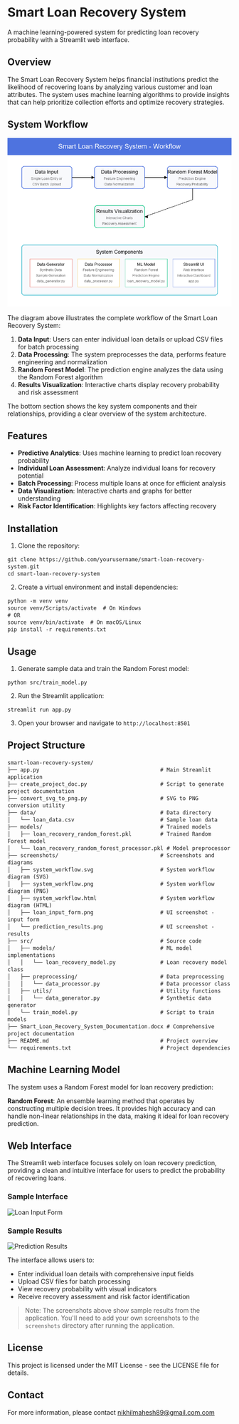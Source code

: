 # Smart Loan Recovery System

A machine learning-powered system for predicting loan recovery probability with a Streamlit web interface.

## Overview

The Smart Loan Recovery System helps financial institutions predict the likelihood of recovering loans by analyzing various customer and loan attributes. The system uses machine learning algorithms to provide insights that can help prioritize collection efforts and optimize recovery strategies.

## System Workflow

![System Workflow](screenshots/system_workflow.png)

The diagram above illustrates the complete workflow of the Smart Loan Recovery System:

1. **Data Input**: Users can enter individual loan details or upload CSV files for batch processing
2. **Data Processing**: The system preprocesses the data, performs feature engineering and normalization
3. **Random Forest Model**: The prediction engine analyzes the data using the Random Forest algorithm
4. **Results Visualization**: Interactive charts display recovery probability and risk assessment

The bottom section shows the key system components and their relationships, providing a clear overview of the system architecture.

## Features

- **Predictive Analytics**: Uses machine learning to predict loan recovery probability
- **Individual Loan Assessment**: Analyze individual loans for recovery potential
- **Batch Processing**: Process multiple loans at once for efficient analysis
- **Data Visualization**: Interactive charts and graphs for better understanding
- **Risk Factor Identification**: Highlights key factors affecting recovery

## Installation

1. Clone the repository:
```
git clone https://github.com/yourusername/smart-loan-recovery-system.git
cd smart-loan-recovery-system
```

2. Create a virtual environment and install dependencies:
```
python -m venv venv
source venv/Scripts/activate  # On Windows
# OR
source venv/bin/activate  # On macOS/Linux
pip install -r requirements.txt
```

## Usage

1. Generate sample data and train the Random Forest model:
```
python src/train_model.py
```

2. Run the Streamlit application:
```
streamlit run app.py
```

3. Open your browser and navigate to `http://localhost:8501`

## Project Structure

```
smart-loan-recovery-system/
├── app.py                                      # Main Streamlit application
├── create_project_doc.py                       # Script to generate project documentation
├── convert_svg_to_png.py                       # SVG to PNG conversion utility
├── data/                                       # Data directory
│   └── loan_data.csv                           # Sample loan data
├── models/                                     # Trained models
│   ├── loan_recovery_random_forest.pkl         # Trained Random Forest model
│   └── loan_recovery_random_forest_processor.pkl # Model preprocessor
├── screenshots/                                # Screenshots and diagrams
│   ├── system_workflow.svg                     # System workflow diagram (SVG)
│   ├── system_workflow.png                     # System workflow diagram (PNG)
│   ├── system_workflow.html                    # System workflow diagram (HTML)
│   ├── loan_input_form.png                     # UI screenshot - input form
│   └── prediction_results.png                  # UI screenshot - results
├── src/                                        # Source code
│   ├── models/                                 # ML model implementations
│   │   └── loan_recovery_model.py              # Loan recovery model class
│   ├── preprocessing/                          # Data preprocessing
│   │   └── data_processor.py                   # Data processor class
│   ├── utils/                                  # Utility functions
│   │   └── data_generator.py                   # Synthetic data generator
│   └── train_model.py                          # Script to train models
├── Smart_Loan_Recovery_System_Documentation.docx # Comprehensive project documentation
├── README.md                                   # Project overview
└── requirements.txt                            # Project dependencies
```

## Machine Learning Model

The system uses a Random Forest model for loan recovery prediction:

**Random Forest**: An ensemble learning method that operates by constructing multiple decision trees. It provides high accuracy and can handle non-linear relationships in the data, making it ideal for loan recovery prediction.

## Web Interface

The Streamlit web interface focuses solely on loan recovery prediction, providing a clean and intuitive interface for users to predict the probability of recovering loans.

### Sample Interface

![Loan Input Form](screenshots/loan_input_form.png)

### Sample Results

![Prediction Results](screenshots/prediction_results.png)

The interface allows users to:
- Enter individual loan details with comprehensive input fields
- Upload CSV files for batch processing
- View recovery probability with visual indicators
- Receive recovery assessment and risk factor identification

> Note: The screenshots above show sample results from the application. You'll need to add your own screenshots to the `screenshots` directory after running the application.

## License

This project is licensed under the MIT License - see the LICENSE file for details.

## Contact

For more information, please contact nikhilmahesh89@gmail.com.com
